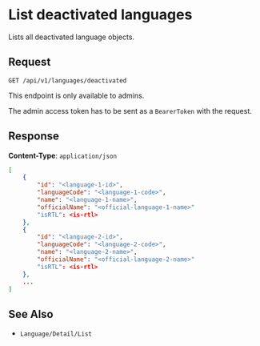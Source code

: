 # List deactivated languages

Lists all deactivated language objects.

## Request

    GET /api/v1/languages/deactivated

This endpoint is only available to admins.

The admin access token has to be sent as a `BearerToken` with the request.

## Response

**Content-Type**: `application/json`

```json
[
    {
        "id": "<language-1-id>",
        "languageCode": "<language-1-code>",
        "name": "<language-1-name>",
        "officialName": "<official-language-1-name>"
        "isRTL": <is-rtl>
    },
    {
        "id": "<language-2-id>",
        "languageCode": "<language-2-code>",
        "name": "<language-2-name>",
        "officialName": "<official-language-2-name>"
        "isRTL": <is-rtl>
    },
    ...
]
```

## See Also

* ``Language/Detail/List``
